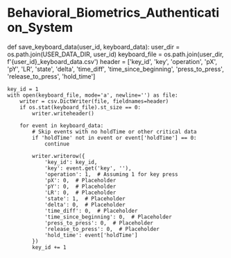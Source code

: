 # Behavioral_Biometrics_Authentication_System

def save_keyboard_data(user_id, keyboard_data):
    user_dir = os.path.join(USER_DATA_DIR, user_id)
    keyboard_file = os.path.join(user_dir, f'{user_id}_keyboard_data.csv')
    header = ['key_id', 'key', 'operation', 'pX', 'pY', 'LR', 'state', 'delta', 'time_diff', 'time_since_beginning', 'press_to_press', 'release_to_press', 'hold_time']
    
    key_id = 1
    with open(keyboard_file, mode='a', newline='') as file:
        writer = csv.DictWriter(file, fieldnames=header)
        if os.stat(keyboard_file).st_size == 0:
            writer.writeheader()

        for event in keyboard_data:
            # Skip events with no holdTime or other critical data
            if 'holdTime' not in event or event['holdTime'] == 0:
                continue
            
            writer.writerow({
                'key_id': key_id,
                'key': event.get('key', ''),
                'operation': 1,  # Assuming 1 for key press
                'pX': 0,  # Placeholder
                'pY': 0,  # Placeholder
                'LR': 0,  # Placeholder
                'state': 1,  # Placeholder
                'delta': 0,  # Placeholder
                'time_diff': 0,  # Placeholder
                'time_since_beginning': 0,  # Placeholder
                'press_to_press': 0,  # Placeholder
                'release_to_press': 0,  # Placeholder
                'hold_time': event['holdTime']
            })
            key_id += 1